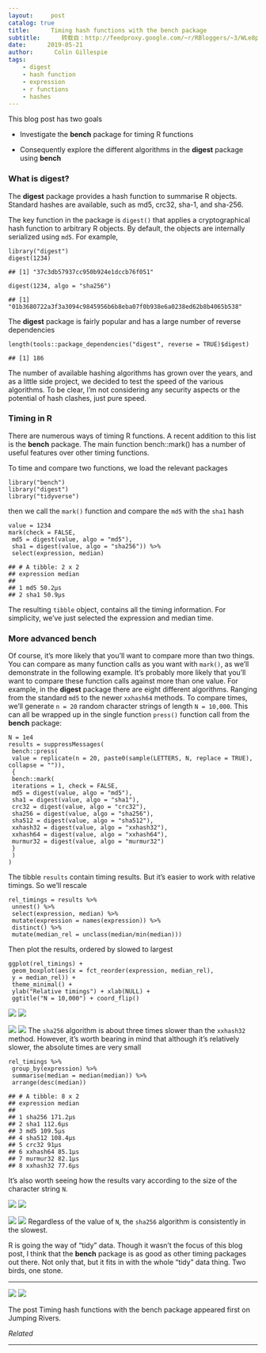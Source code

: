 ```yaml
---
layout:     post
catalog: true
title:      Timing hash functions with the bench package
subtitle:      转载自：http://feedproxy.google.com/~r/RBloggers/~3/WLe8pT-Saa8/
date:      2019-05-21
author:      Colin Gillespie
tags:
    - digest
    - hash function
    - expression
    - r functions
    - hashes
---
```






This blog post has two goals

- Investigate the **bench** package for timing R functions

- Consequently explore the different algorithms in the **digest** package using **bench**


### What is **digest**?

The **digest** package provides a hash function to summarise R objects. Standard hashes are available, such as md5, crc32, sha-1, and sha-256.

The key function in the package is `digest()` that applies a cryptographical hash function to arbitrary R objects. By default, the objects are internally serialized using `md5`. For example,

```
library("digest")
digest(1234)

## [1] "37c3db57937cc950b924e1dccb76f051"

digest(1234, algo = "sha256")

## [1] "01b3680722a3f3a3094c9845956b6b8eba07f0b938e6a0238ed62b8b4065b538"

```

The **digest** package is fairly popular and has a large number of reverse dependencies

```
length(tools::package_dependencies("digest", reverse = TRUE)$digest)

## [1] 186

```

The number of available hashing algorithms has grown over the years, and as a little side project, we decided to test the speed of the various algorithms. To be clear, I’m not considering any security aspects or the potential of hash clashes, just pure speed.

### Timing in R

There are numerous ways of timing R functions. A recent addition to this list is the **bench** package. The main function bench::mark() has a number of useful features over other timing functions.

To time and compare two functions, we load the relevant packages

```
library("bench")
library("digest")
library("tidyverse")

```

then we call the `mark()` function and compare the `md5` with the `sha1` hash

```
value = 1234
mark(check = FALSE, 
 md5 = digest(value, algo = "md5"), 
 sha1 = digest(value, algo = "sha256")) %>%
 select(expression, median)

## # A tibble: 2 x 2
## expression median
## 
## 1 md5 50.2µs
## 2 sha1 50.9µs

```

The resulting `tibble` object, contains all the timing information. For simplicity, we’ve just selected the expression and median time.

### More advanced **bench**

Of course, it’s more likely that you’ll want to compare more than two things. You can compare as many function calls as you want with `mark()`, as we’ll demonstrate in the following example. It’s probably more likely that you’ll want to compare these function calls against more than one value. For example, in the **digest** package there are eight different algorithms. Ranging from the standard `md5` to the newer `xxhash64` methods. To compare times, we’ll generate `n = 20` random character strings of length `N = 10,000`. This can all be wrapped up in the single function `press()` function call from the **bench** package:

```
N = 1e4
results = suppressMessages(
 bench::press(
 value = replicate(n = 20, paste0(sample(LETTERS, N, replace = TRUE), collapse = "")),
 {
 bench::mark(
 iterations = 1, check = FALSE,
 md5 = digest(value, algo = "md5"),
 sha1 = digest(value, algo = "sha1"),
 crc32 = digest(value, algo = "crc32"),
 sha256 = digest(value, algo = "sha256"),
 sha512 = digest(value, algo = "sha512"),
 xxhash32 = digest(value, algo = "xxhash32"),
 xxhash64 = digest(value, algo = "xxhash64"),
 murmur32 = digest(value, algo = "murmur32")
 }
 )
)

```

The tibble `results` contain timing results. But it’s easier to work with relative timings. So we’ll rescale

```
rel_timings = results %>%
 unnest() %>%
 select(expression, median) %>%
 mutate(expression = names(expression)) %>%
 distinct() %>%
 mutate(median_rel = unclass(median/min(median)))

```

Then plot the results, ordered by slowed to largest

```
ggplot(rel_timings) + 
 geom_boxplot(aes(x = fct_reorder(expression, median_rel), 
 y = median_rel)) + 
 theme_minimal() + 
 ylab("Relative timings") + xlab(NULL) + 
 ggtitle("N = 10,000") + coord_flip() 

```

![](https://i2.wp.com/www.jumpingrivers.com/wp-content/uploads/2019/05/digest-1.png?w=450&ssl=1)
![](https://i2.wp.com/www.jumpingrivers.com/wp-content/uploads/2019/05/digest-1.png?w=450&ssl=1)


![](https://i1.wp.com/www.jumpingrivers.com/blog/digest-timings-bench-package/digest_files/figure-markdown_strict/unnamed-chunk-7-1.png?w=456&ssl=1)
![](https://i1.wp.com/www.jumpingrivers.com/blog/digest-timings-bench-package/digest_files/figure-markdown_strict/unnamed-chunk-7-1.png?w=456&ssl=1)
 The `sha256` algorithm is about three times slower than the `xxhash32` method. However, it’s worth bearing in mind that although it’s relatively slower, the absolute times are very small

```
rel_timings %>%
 group_by(expression) %>%
 summarise(median = median(median)) %>%
 arrange(desc(median))

## # A tibble: 8 x 2
## expression median
## 
## 1 sha256 171.2µs
## 2 sha1 112.6µs
## 3 md5 109.5µs
## 4 sha512 108.4µs
## 5 crc32 91µs
## 6 xxhash64 85.1µs
## 7 murmur32 82.1µs
## 8 xxhash32 77.6µs

```

It’s also worth seeing how the results vary according to the size of the character string `N`.

![](https://i0.wp.com/www.jumpingrivers.com/wp-content/uploads/2019/05/digest-2.png?w=450&ssl=1)
![](https://i0.wp.com/www.jumpingrivers.com/wp-content/uploads/2019/05/digest-2.png?w=450&ssl=1)


![](https://i2.wp.com/www.jumpingrivers.com/blog/digest-timings-bench-package/digest_files/figure-markdown_strict/unnamed-chunk-10-1.png?w=456&ssl=1)
![](https://i2.wp.com/www.jumpingrivers.com/blog/digest-timings-bench-package/digest_files/figure-markdown_strict/unnamed-chunk-10-1.png?w=456&ssl=1)
 Regardless of the value of `N`, the `sha256` algorithm is consistently in the slowest.

R is going the way of “tidy” data. Though it wasn’t the focus of this blog post, I think that the **bench** package is as good as other timing packages out there. Not only that, but it fits in with the whole “tidy” data thing. Two birds, one stone.

---

![](https://i1.wp.com/www.jumpingrivers.com/wp-content/uploads/2018/11/logo-advert.png?w=456&ssl=1)
![](https://i1.wp.com/www.jumpingrivers.com/wp-content/uploads/2018/11/logo-advert.png?w=456&ssl=1)


The post Timing hash functions with the bench package appeared first on Jumping Rivers.


*Related*








---
